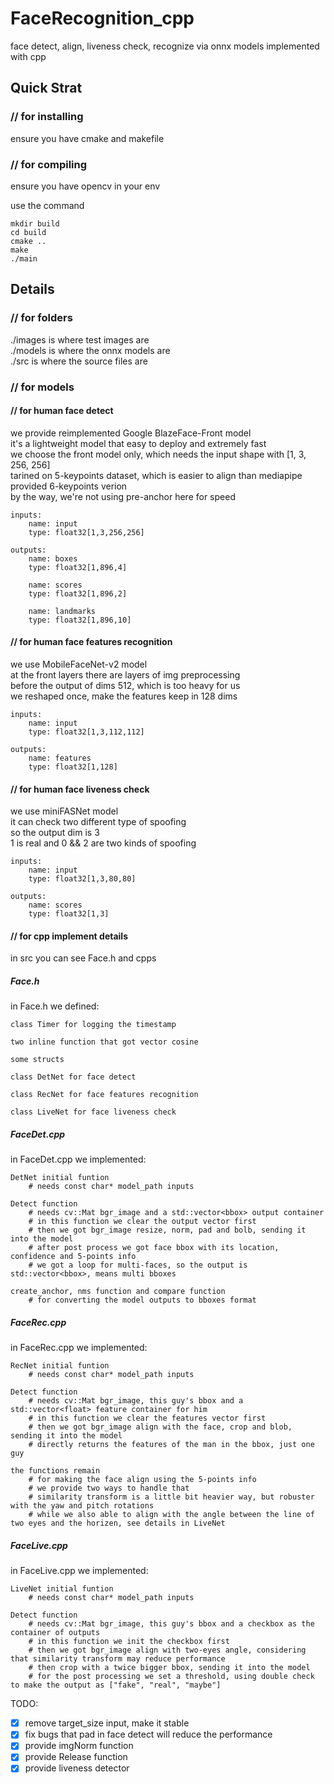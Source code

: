 # FaceRecognition_cpp
face detect, align, liveness check, recognize via onnx models implemented with cpp

## Quick Strat  
### // for installing  
ensure you have cmake and makefile  
### // for compiling  
ensure you have opencv in your env  

use the command    
```
mkdir build  
cd build  
cmake ..  
make  
./main  
```

## Details
### // for folders  
./images is where test images are  
./models is where the onnx models are  
./src is where the source files are  

### // for models  
#### // for human face detect  
we provide reimplemented Google BlazeFace-Front model  
it's a lightweight model that easy to deploy and extremely fast  
we choose the front model only, which needs the input shape with [1, 3, 256, 256]  
tarined on 5-keypoints dataset, which is easier to align than mediapipe provided 6-keypoints verion  
by the way, we're not using pre-anchor here for speed  
```
inputs:  
    name: input  
    type: float32[1,3,256,256]  
    
outputs:  
    name: boxes  
    type: float32[1,896,4]  
 
    name: scores  
    type: float32[1,896,2]  
  
    name: landmarks  
    type: float32[1,896,10]  
```

#### // for human face features recognition  
we use MobileFaceNet-v2 model  
at the front layers there are layers of img preprocessing  
before the output of dims 512, which is too heavy for us  
we reshaped once, make the features keep in 128 dims  
```
inputs:  
    name: input  
    type: float32[1,3,112,112]  
    
outputs:  
    name: features  
    type: float32[1,128]  
```

#### // for human face liveness check  
we use miniFASNet model  
it can check two different type of spoofing  
so the output dim is 3  
1 is real and 0 && 2 are two kinds of spoofing  
```
inputs:  
    name: input  
    type: float32[1,3,80,80]  
    
outputs:  
    name: scores  
    type: float32[1,3]  
```
#### // for cpp implement details  
in src you can see Face.h and cpps  

##### Face.h  
in Face.h we defined:  

    class Timer for logging the timestamp  
    
    two inline function that got vector cosine  
    
    some structs  
    
    class DetNet for face detect  
    
    class RecNet for face features recognition  
    
    class LiveNet for face liveness check  

##### FaceDet.cpp
in FaceDet.cpp we implemented:  
```
DetNet initial funtion   
    # needs const char* model_path inputs  

Detect function  
    # needs cv::Mat bgr_image and a std::vector<bbox> output container  
    # in this function we clear the output vector first  
    # then we got bgr_image resize, norm, pad and bolb, sending it into the model  
    # after post process we got face bbox with its location, confidence and 5-points info  
    # we got a loop for multi-faces, so the output is std::vector<bbox>, means multi bboxes  
    
create_anchor, nms function and compare function  
    # for converting the model outputs to bboxes format  
```

##### FaceRec.cpp
in FaceRec.cpp we implemented:  
```
RecNet initial funtion   
    # needs const char* model_path inputs  

Detect function  
    # needs cv::Mat bgr_image, this guy's bbox and a std::vector<float> feature container for him  
    # in this function we clear the features vector first  
    # then we got bgr_image align with the face, crop and blob, sending it into the model  
    # directly returns the features of the man in the bbox, just one guy  
    
the functions remain  
    # for making the face align using the 5-points info  
    # we provide two ways to handle that  
    # similarity transform is a little bit heavier way, but robuster with the yaw and pitch rotations   
    # while we also able to align with the angle between the line of two eyes and the horizen, see details in LiveNet  
```

##### FaceLive.cpp
in FaceLive.cpp we implemented:  
```
LiveNet initial funtion   
    # needs const char* model_path inputs  

Detect function  
    # needs cv::Mat bgr_image, this guy's bbox and a checkbox as the container of outputs  
    # in this function we init the checkbox first  
    # then we got bgr_image align with two-eyes angle, considering that similarity transform may reduce performance  
    # then crop with a twice bigger bbox, sending it into the model  
    # for the post processing we set a threshold, using double check to make the output as ["fake", "real", "maybe"]  

```


TODO: 
- [x] remove target_size input, make it stable  
- [x] fix bugs that pad in face detect will reduce the performance   
- [x] provide imgNorm function  
- [x] provide Release function  
- [x] provide liveness detector  
